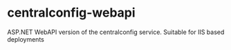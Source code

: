 # centralconfig-webapi
ASP.NET WebAPI version of the centralconfig service.  Suitable for IIS based deployments
